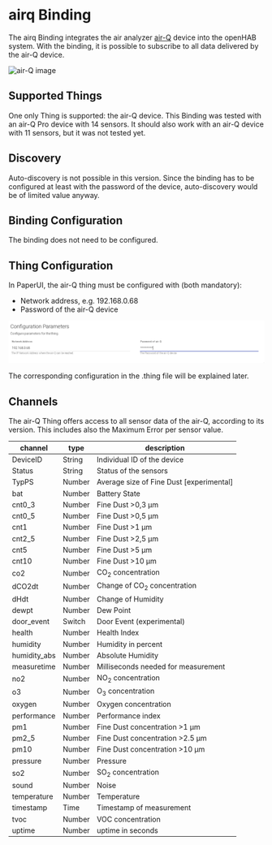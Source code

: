 # airq Binding

The airq Binding integrates the air analyzer <a href="http://www.air-q.com">air-Q</a> device into the openHAB system. With the binding, it is possible to subscribe to all data delivered by the air-Q device.

<img src="https://uploads-ssl.webflow.com/5bd9feee2fb42232fe1d0196/5e4a8dc0e322ca33891b51e4_air-Q%20frontal-p-800.png" alt="air-Q image" width="400px" height="324px" />

## Supported Things

One only Thing is supported: the air-Q device.
This Binding was tested with an air-Q Pro device with 14 sensors. It should also work with an air-Q device with 11 sensors, but it was not tested yet.

## Discovery

Auto-discovery is not possible in this version. Since the binding has to be configured at least with the password of the device, auto-discovery would be of limited value anyway.

## Binding Configuration

The binding does not need to be configured.

## Thing Configuration

In PaperUI, the air-Q thing must be configured with (both mandatory):
<ul>
<li>Network address, e.g. 192.168.0.68</li>
<li>Password of the air-Q device</li>
</ul>
<img src="src/main/resources/configuration.png" />

The corresponding configuration in the .thing file will be explained later.

## Channels

The air-Q Thing offers access to all sensor data of the air-Q, according to its version. This includes also the Maximum Error per sensor value.

| channel      | type   | description                              |
|--------------|--------|------------------------------------------|
| DeviceID     | String | Individual ID of the device              |
| Status       | String | Status of the sensors                    |
| TypPS        | Number | Average size of Fine Dust [experimental] |
| bat          | Number | Battery State                            |
| cnt0_3       | Number | Fine Dust >0,3 &mu;m                     |
| cnt0_5       | Number | Fine Dust >0,5 &mu;m                     |
| cnt1         | Number | Fine Dust >1 &mu;m                       |
| cnt2_5       | Number | Fine Dust >2,5 &mu;m                     |
| cnt5         | Number | Fine Dust >5 &mu;m                       |
| cnt10        | Number | Fine Dust >10 &mu;m                      |
| co2          | Number | CO<sub>2</sub> concentration             |
| dCO2dt       | Number | Change of CO<sub>2</sub> concentration   |
| dHdt         | Number | Change of Humidity                       |
| dewpt        | Number | Dew Point                                |
| door_event   | Switch | Door Event (experimental)                |
| health       | Number | Health Index                             |
| humidity     | Number | Humidity in percent                      |
| humidity_abs | Number | Absolute Humidity                        |
| measuretime  | Number | Milliseconds needed for measurement      |
| no2          | Number | NO<sub>2</sub> concentration             |
| o3           | Number | O<sub>3</sub> concentration              |
| oxygen       | Number | Oxygen concentration                     |
| performance  | Number | Performance index                        |
| pm1          | Number | Fine Dust concentration >1 &mu;m         |
| pm2_5        | Number | Fine Dust concentration >2.5 &mu;m       |
| pm10         | Number | Fine Dust concentration >10 &mu;m        |
| pressure     | Number | Pressure                                 |
| so2          | Number | SO<sub>2</sub> concentration             |
| sound        | Number | Noise                                    |
| temperature  | Number | Temperature                              |
| timestamp    | Time   | Timestamp of measurement                 |
| tvoc         | Number | VOC concentration                        |
| uptime       | Number | uptime in seconds                        |

